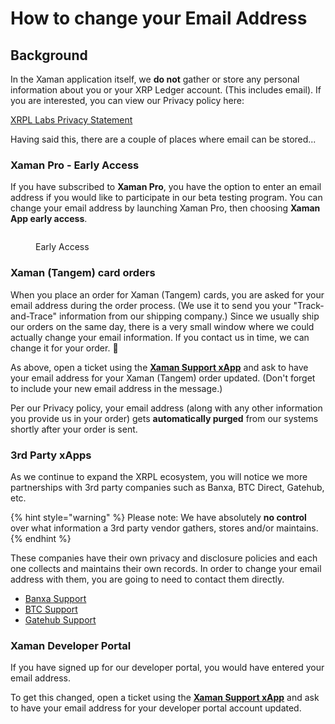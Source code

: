 # How to change your Email Address

## Background

In the Xaman application itself, we **do not** gather or store any personal information about you or your XRP Ledger account. (This includes email). If you are interested, you can view our Privacy policy here:

[XRPL Labs Privacy Statement](https://xrpl-labs.com/static/documents/XRPL-Labs-Privacy-Statement-V1.pdf)

Having said this, there are a couple of places where email can be stored...

### **Xaman Pro - Early Access**&#x20;

If you have subscribed to **Xaman Pro**, you have the option to enter an email address if you would like to participate in our beta testing program. You can change your email address by launching Xaman Pro, then choosing **Xaman App early access**.&#x20;

<figure><img src="../.gitbook/assets/Email 2.png" alt=""><figcaption><p>Early Access</p></figcaption></figure>

### Xaman (Tangem) card orders

When you place an order for Xaman (Tangem) cards, you are asked for your email address during the order process. (We use it to send you your "Track-and-Trace" information from our shipping company.) Since we usually ship our orders on the same day, there is a very small window where we could actually change your email information. If you contact us in time, we can change it for your order. 🤞

As above, open a ticket using the [**Xaman Support xApp**](https://xumm.app/detect/xapp:xumm.support?ref=helpcenter) and ask to have your email address for your Xaman (Tangem) order updated. (Don't forget to include your new email address in the message.)

Per our Privacy policy, your email address (along with any other information you provide us in your order) gets **automatically purged** from our systems shortly after your order is sent.

### **3rd Party xApps**&#x20;

As we continue to expand the XRPL ecosystem, you will notice we more partnerships with 3rd party companies such as Banxa, BTC Direct, Gatehub, etc.

{% hint style="warning" %}
Please note: We have absolutely **no control** over what information a 3rd party vendor gathers, stores and/or maintains.&#x20;
{% endhint %}

These companies have their own privacy and disclosure policies and each one collects and maintains their own records. In order to change your email address with them, you are going to need to contact them directly.

* [Banxa Support](https://support.banxa.com/en/support/tickets/new)
* [BTC Support](https://support.btcdirect.eu/hc/en-gb/requests/new)
* [Gatehub Support](https://support.gatehub.net/hc/en-us/requests/new)

### **Xaman Developer Portal**&#x20;

If you have signed up for our developer portal, you would have entered your email address.

To get this changed, open a ticket using the [**Xaman Support xApp**](https://xumm.app/detect/xapp:xumm.support?ref=helpcenter) and ask to have your email address for your developer portal account updated.
